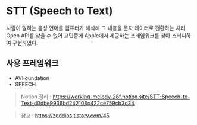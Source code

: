 # STT (Speech to Text)
 사람이 말하는 음성 언어를 컴퓨터가 해석해 그 내용을 문자 데이터로 전환하는 처리
 Open API를 찾을 수 없어 고민중에 Apple에서 제공하는 프레임워크를 찾아 스터디하여 구현하였다.

## 사용 프레임워크 
- AVFoundation
- SPEECH


> Notion 정리 : https://working-melody-26f.notion.site/STT-Speech-to-Text-d0dbe9936bd242108c422ce759cb3d34   

> 참고        : https://zeddios.tistory.com/45
